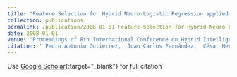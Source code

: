 ```yaml
---
title: "Feature Selection for Hybrid Neuro-Logistic Regression applied to Classification of Remote Sensed Data"
collection: publications
permalink: /publication/2008-01-01-Feature-Selection-for-Hybrid-Neuro-Logistic-Regression-applied-to-Classification-of-Remote-Sensed-Data
date: 2008-01-01
venue: 'Proceedings of 8th International Conference on Hybrid Intelligent Systems (HIS08)'
citation: ' Pedro Antonio Gutiérrez,  Juan Carlos Fernández,  César Hervás-Martínez,  F. López Granados,  M. Jurado Expósito,  J.M Peña-Barragán, &quot;Feature Selection for Hybrid Neuro-Logistic Regression applied to Classification of Remote Sensed Data.&quot; Proceedings of 8th International Conference on Hybrid Intelligent Systems (HIS08), 2008, pp. 625–630.'
---
```

Use [Google Scholar](https://scholar.google.com/scholar?q=Feature+Selection+for+Hybrid+Neuro+Logistic+Regression+applied+to+Classification+of+Remote+Sensed+Data){:target="_blank"} for full citation